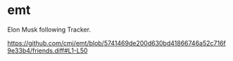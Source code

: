 # emt
Elon Musk following Tracker.

https://github.com/cmj/emt/blob/5741469de200d630bd41866746a52c716f9e33b4/friends.diff#L1-L50
